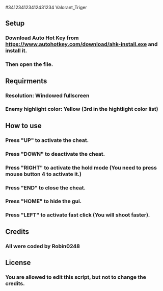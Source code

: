 #341234123412431234 Valorant_Triger

## Setup

### Download Auto Hot Key from https://www.autohotkey.com/download/ahk-install.exe and install it.
### Then open the file.

## Requirments

### Resolution: Windowed fullscreen
### Enemy highlight color: Yellow (3rd in the hightlight color list)

## How to use

### Press "UP" to activate the cheat.
### Press "DOWN" to deactivate the cheat.
### Press "RIGHT" to activate the hold mode (You need to press mouse button 4 to activate it.)
### Press "END" to close the cheat.
### Press "HOME" to hide the gui.
### Press "LEFT" to activate fast click (You will shoot faster).

## Credits

### All were coded by Robin0248

## License

### You are allowed to edit this script, but not to change the credits.
